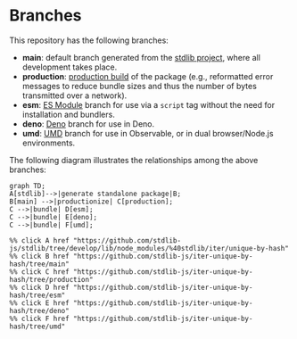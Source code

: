 <!--

@license Apache-2.0

Copyright (c) 2022 The Stdlib Authors.

Licensed under the Apache License, Version 2.0 (the "License");
you may not use this file except in compliance with the License.
You may obtain a copy of the License at

    http://www.apache.org/licenses/LICENSE-2.0

Unless required by applicable law or agreed to in writing, software
distributed under the License is distributed on an "AS IS" BASIS,
WITHOUT WARRANTIES OR CONDITIONS OF ANY KIND, either express or implied.
See the License for the specific language governing permissions and
limitations under the License.

-->

# Branches

This repository has the following branches:

-   **main**: default branch generated from the [stdlib project][stdlib-url], where all development takes place.
-   **production**: [production build][production-url] of the package (e.g., reformatted error messages to reduce bundle sizes and thus the number of bytes transmitted over a network).
-   **esm**: [ES Module][esm-url] branch for use via a `script` tag without the need for installation and bundlers.
-   **deno**: [Deno][deno-url] branch for use in Deno.
-   **umd**: [UMD][umd-url] branch for use in Observable, or in dual browser/Node.js environments.

The following diagram illustrates the relationships among the above branches:

```mermaid
graph TD;
A[stdlib]-->|generate standalone package|B;
B[main] -->|productionize| C[production];
C -->|bundle| D[esm];
C -->|bundle| E[deno];
C -->|bundle| F[umd];

%% click A href "https://github.com/stdlib-js/stdlib/tree/develop/lib/node_modules/%40stdlib/iter/unique-by-hash"
%% click B href "https://github.com/stdlib-js/iter-unique-by-hash/tree/main"
%% click C href "https://github.com/stdlib-js/iter-unique-by-hash/tree/production"
%% click D href "https://github.com/stdlib-js/iter-unique-by-hash/tree/esm"
%% click E href "https://github.com/stdlib-js/iter-unique-by-hash/tree/deno"
%% click F href "https://github.com/stdlib-js/iter-unique-by-hash/tree/umd"
```

[stdlib-url]: https://github.com/stdlib-js/stdlib/tree/develop/lib/node_modules/%40stdlib/iter/unique-by-hash
[production-url]: https://github.com/stdlib-js/iter-unique-by-hash/tree/production
[deno-url]: https://github.com/stdlib-js/iter-unique-by-hash/tree/deno
[umd-url]: https://github.com/stdlib-js/iter-unique-by-hash/tree/umd
[esm-url]: https://github.com/stdlib-js/iter-unique-by-hash/tree/esm